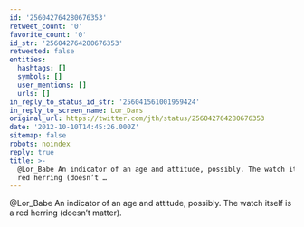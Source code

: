 ```yaml
---
id: '256042764280676353'
retweet_count: '0'
favorite_count: '0'
id_str: '256042764280676353'
retweeted: false
entities:
  hashtags: []
  symbols: []
  user_mentions: []
  urls: []
in_reply_to_status_id_str: '256041561001959424'
in_reply_to_screen_name: Lor_Dars
original_url: https://twitter.com/jth/status/256042764280676353
date: '2012-10-10T14:45:26.000Z'
sitemap: false
robots: noindex
reply: true
title: >-
  @Lor_Babe An indicator of an age and attitude, possibly. The watch itself is a
  red herring (doesn’t …
---
```


@Lor_Babe An indicator of an age and attitude, possibly. The watch itself is a red herring (doesn’t matter).